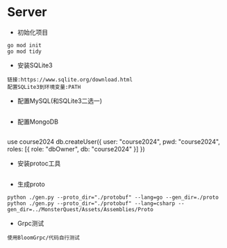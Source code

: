 # Server

- 初始化项目
```shell
go mod init
go mod tidy
```

- 安装SQLite3
```text
链接:https://www.sqlite.org/download.html
配置SQLite3到环境变量:PATH
```

- 配置MySQL(和SQLite3二选一)
```text

```


- 配置MongoDB

```shell

```

use course2024
db.createUser({ user: "course2024", pwd: "course2024", roles: [{ role: "dbOwner", db: "course2024" }] })

- 安装protoc工具
```text

```
  

- 生成proto
```shell
python ./gen.py --proto_dir="./protobuf" --lang=go --gen_dir=./proto
python ./gen.py --proto_dir="./protobuf" --lang=csharp --gen_dir=../MonsterQuest/Assets/Assemblies/Proto
```

- Grpc测试
```text
使用BloomGrpc/代码自行测试
```

